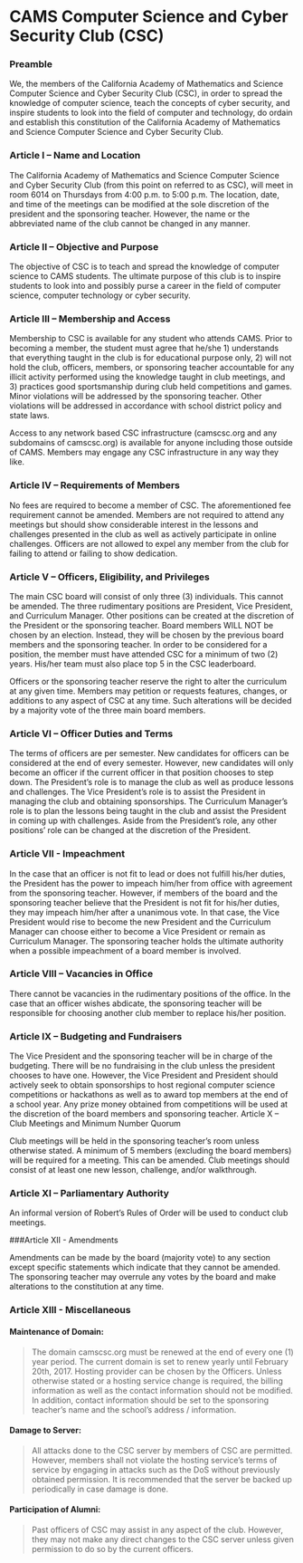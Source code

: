 # CAMS Computer Science and Cyber Security Club (CSC)

### Preamble
We, the members of the California Academy of Mathematics and Science Computer Science and Cyber Security Club (CSC), in order to spread the knowledge of computer science, teach the concepts of cyber security, and inspire students to look into the field of computer and technology, do ordain and establish this constitution of the California Academy of Mathematics and Science Computer Science and Cyber Security Club.

### Article I – Name and Location

The California Academy of Mathematics and Science Computer Science and Cyber Security Club (from this point on referred to as CSC), will meet in room 6014 on Thursdays from 4:00 p.m. to 5:00 p.m. The location, date, and time of the meetings can be modified at the sole discretion of the president and the sponsoring teacher. However, the name or the abbreviated name of the club cannot be changed in any manner.

### Article II – Objective and Purpose

The objective of CSC is to teach and spread the knowledge of computer science to CAMS students. The ultimate purpose of this club is to inspire students to look into and possibly purse a career in the field of computer science, computer technology or cyber security.

### Article III – Membership and Access

Membership to CSC is available for any student who attends CAMS. Prior to becoming a member, the student must agree that he/she 1) understands that everything taught in the club is for educational purpose only, 2) will not hold the club, officers, members, or sponsoring teacher accountable for any illicit activity performed using the knowledge taught in club meetings, and 3) practices good sportsmanship during club held competitions and games. Minor violations will be addressed by the sponsoring teacher. Other violations will be addressed in accordance with school district policy and state laws.

Access to any network based CSC infrastructure (camscsc.org and any subdomains of camscsc.org) is available for anyone including those outside of CAMS. Members may engage any CSC infrastructure in any way they like.

### Article IV – Requirements of Members

No fees are required to become a member of CSC. The aforementioned fee requirement cannot be amended. Members are not required to attend any meetings but should show considerable interest in the lessons and challenges presented in the club as well as actively participate in online challenges. Officers are not allowed to expel any member from the club for failing to attend or failing to show dedication.

### Article V – Officers, Eligibility, and Privileges

The main CSC board will consist of only three (3) individuals. This cannot be amended. The three rudimentary positions are President, Vice President, and Curriculum Manager. Other positions can be created at the discretion of the President or the sponsoring teacher. Board members WILL NOT be chosen by an election. Instead, they will be chosen by the previous board members and the sponsoring teacher. In order to be considered for a position, the member must have attended CSC for a minimum of two (2) years. His/her team must also place top 5 in the CSC leaderboard.

Officers or the sponsoring teacher reserve the right to alter the curriculum at any given time. Members may petition or requests features, changes, or additions to any aspect of CSC at any time. Such alterations will be decided by a majority vote of the three main board members.

### Article VI – Officer Duties and Terms

The terms of officers are per semester. New candidates for officers can be considered at the end of every semester. However, new candidates will only become an officer if the current officer in that position chooses to step down. The President’s role is to manage the club as well as produce lessons and challenges. The Vice President’s role is to assist the President in managing the club and obtaining sponsorships. The Curriculum Manager’s role is to plan the lessons being taught in the club and assist the President in coming up with challenges. Aside from the President’s role, any other positions’ role can be changed at the discretion of the President.

### Article VII - Impeachment

In the case that an officer is not fit to lead or does not fulfill his/her duties, the President has the power to impeach him/her from office with agreement from the sponsoring teacher. However, if members of the board and the sponsoring teacher believe that the President is not fit for his/her duties, they may impeach him/her after a unanimous vote. In that case, the Vice President would rise to become the new President and the Curriculum Manager can choose either to become a Vice President or remain as Curriculum Manager. The sponsoring teacher holds the ultimate authority when a possible impeachment of a board member is involved.

### Article VIII – Vacancies in Office

There cannot be vacancies in the rudimentary positions of the office. In the case that an officer wishes abdicate, the sponsoring teacher will be responsible for choosing another club member to replace his/her position.

### Article IX – Budgeting and Fundraisers

The Vice President and the sponsoring teacher will be in charge of the budgeting. There will be no fundraising in the club unless the president chooses to have one. However, the Vice President and President should actively seek to obtain sponsorships to host regional computer science competitions or hackathons as well as to award top members at the end of a school year. Any prize money obtained from competitions will be used at the discretion of the board members and sponsoring teacher.
Article X – Club Meetings and Minimum Number Quorum

Club meetings will be held in the sponsoring teacher’s room unless otherwise stated. A minimum of 5 members (excluding the board members) will be required for a meeting. This can be amended. Club meetings should consist of at least one new lesson, challenge, and/or walkthrough.

### Article XI – Parliamentary Authority

An informal version of Robert’s Rules of Order will be used to conduct club meetings.

###Article XII - Amendments

Amendments can be made by the board (majority vote) to any section except specific statements which indicate that they cannot be amended. The sponsoring teacher may overrule any votes by the board and make alterations to the constitution at any time.

### Article XIII - Miscellaneous

#### Maintenance of Domain:

>The domain camscsc.org must be renewed at the end of every one (1) year period. The current domain is set to renew yearly until February 20th, 2017. Hosting provider can be chosen by the Officers. Unless otherwise stated or a hosting service change is required, the billing information as well as the contact information should not be modified. In addition, contact information should be set to the sponsoring teacher’s name and the school’s address / information.

#### Damage to Server:

>All attacks done to the CSC server by members of CSC are permitted. However, members shall not violate the hosting service’s terms of service by engaging in attacks such as the DoS without previously obtained permission. It is recommended that the server be backed up periodically in case damage is done.

#### Participation of Alumni:

>Past officers of CSC may assist in any aspect of the club. However, they may not make any direct changes to the CSC server unless given permission to do so by the current officers.

